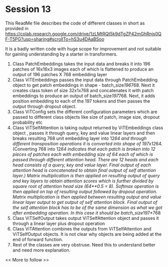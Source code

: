 # Session 13

This ReadMe file describes the code of different classes in short as provided in https://colab.research.google.com/drive/1zLMtRQt5k9dTgZP42mGhRnjs0QF-T5PG?usp=sharing#scrollTo=hS3u4DAaBSoo

It is a badly written code with huge scope for improvement and not suitable for gaining understanding by a starter in transformers.

1) Class PatchEmbeddings takes the input data and breaks it into 196 patches of 16x16x3 images each of which is flattened to produce an output of 196 patches X 768 embedding layer
2) Class ViTEmbeddings passes the input data through PatchEmbedding object to get patch embeddings in shape - batch_size*196*768. Next it creates class token of size 32x1x768 and concatenates it with patch embeddings to produce an output of batch_size*197*768. Next, it adds position embedding to each of the 197 tokens and then passes the output through dropout object.
3) Class ViTConfig sets the different configuration parameters which are passed to different class objects like size of patch, image size, dropout probability etc
4) Class ViTSelfAttention is taking output returned by ViTEmbeddings class object , passes it through query, key and value linear layers and then breaks resulting 768 unit embedding layer into 12*64 and through different transposition operations it is converted into shape of 197x12*64. (Converting 768 into 12*64 indicates that each patch is broken into 12 pieces of patches each with embedding size of 64 each of which is passed through different attention head. There are 12 heads and each head consists of a query, key and value layer. Final output of each attention head is concatenated to obtain final output of self attention layer.)  Matrix multiplication is then applied on resulting output of query and key layers to obtain attention scores which is further divided by square root of attention head size (64**0.5 = 8). Softmax operation is then applied on top of resulting output followed by dropout operation. Matrix multiplication is then applied between resulting output and value linear layer output to get output of self attention block. Final output of the self attention block has to be of the same dimension as what we got after embedding operation. In this case it should be batch_size*197*768
5) Class ViTSelfOutput takes output ViTSelfAttention object and passes it through a linear layer plus dropout operation
6) Class ViTAttention combines the outputs from ViTSelfAttention and ViTSelfOutput objects. It is not clear why objects are being added at the end of forward function.
7) Rest of the classes are very obstruse. Need this to understand better and need more explanation.

<< More to follow    >>
